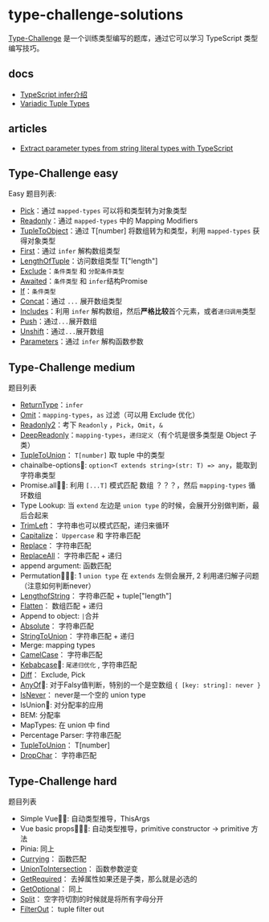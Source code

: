 # type-challenge-solutions
[Type-Challenge](https://github.com/type-challenges/type-challenges) 是一个训练类型编写的题库，通过它可以学习 TypeScript 类型编写技巧。

## docs

- [TypeScript infer介绍](./docs/infer.md)
- [Variadic Tuple Types](./docs/variadic-tuple-types.md)

## articles

- [Extract parameter types from string literal types with TypeScript](https://lihautan.com/extract-parameters-type-from-string-literal-types-with-typescript/)

## Type-Challenge easy

Easy 题目列表:
- [Pick](./src/4-easy-pick.ts)：通过 `mapped-types` 可以将和类型转为对象类型
- [Readonly](./src/7-easy-readonly.ts)：通过 `mapped-types` 中的 Mapping Modifiers 
- [TupleToObject](./src/11-easy-tuple-to-object.ts)：通过 T[number] 将数组转为和类型，利用 `mapped-types` 获得对象类型
- [First](./src/14-easy-first.ts)：通过 `infer` 解构数组类型
- [LengthOfTuple](./src/18-easy-tuple-length.ts)：访问数组类型 T["length"]
- [Exclude](./src/43-easy-exclude.ts)：`条件类型` 和 `分配条件类型`
- [Awaited](./src/189-easy-awaited.ts)：`条件类型` 和 `infer`结构Promise 
- [If](./src/268-easy-if.ts)：`条件类型`
- [Concat](./src/533-easy-concat.ts)：通过 `...` 展开数组类型
- [Includes](./src/898-easy-includes.ts)：利用 `infer` 解构数组，然后**严格比较**首个元素，或者`递归调用`类型
- [Push](./src/3057-easy-push.ts)：通过`...`展开数组
- [Unshift](./src/3060-easy-unshift.ts)：通过`...`展开数组
- [Parameters](./src/3312-easy-parameters.ts)：通过 `infer` 解构函数参数

## Type-Challenge medium

题目列表
- [ReturnType](./src/2-medium-return-type.ts)：`infer`
- [Omit](./src/3-medium-omit.ts)：`mapping-types`，`as` 过滤（可以用 Exclude 优化）
- [Readonly2](./src/8-medium-readonly-2.ts)：考下 `Readonly` ，`Pick`，`Omit`，`&`
- [DeepReadonly](./src/9-medium-deep-readonly.ts)：`mapping-types`，`递归定义`（有个坑是很多类型是 Object 子类）
- [TupleToUnion](./src/10-medium-tuple-to-union.ts)： `T[number]` 取 tuple 中的类型
- chainalbe-options🌟: `option<T extends string>(str: T) => any`，能取到字符串类型
- Promise.all🌟🌟: 利用 `[...T]` 模式匹配 数组 ？？？，然后 `mapping-types` 循环数组
- Type Lookup: 当 `extend` 左边是 `union type` 的时候，会展开分别做判断，最后合起来
- [TrimLeft](./src/106-medium-trimleft.ts)： 字符串也可以模式匹配，递归来循环
- [Capitalize](./src/110-medium-capitalize.ts)： `Uppercase` 和 字符串匹配
- [Replace](./src/116-medium-replace.ts)： 字符串匹配
- [ReplaceAll](./src/119-medium-replaceall.ts)： 字符串匹配 + 递归
- append argument: 函数匹配 
- Permutation🌟🌟🌟:  1 `union type` 在 `extends` 左侧会展开, 2 利用递归解子问题 （注意如何判断never）
- [LengthofString](./src/298-medium-length-of-string.ts)： 字符串匹配 + tuple["length"] 
- [Flatten](./src/459-medium-flatten.ts)： 数组匹配 + 递归
- Append to object: `|`合并
- [Absolute](./src/529-medium-absolute.ts)： 字符串匹配
- [StringToUnion](./src/531-medium-string-to-union.ts)： 字符串匹配 + 递归
- Merge: mapping types
- [CamelCase](./src/610-medium-camelcase.ts)： 字符串匹配
- [Kebabcase](./src/612-medium-kebabcase.ts)🌟: `尾递归优化` , 字符串匹配
- [Diff](./src/645-medium-diff.ts)： Exclude, Pick
- [AnyOf](./src/949-medium-anyof.ts)🌟: 对于Falsy值判断，特别的一个是空数组 `{ [key: string]: never }` 
- [IsNever](./src/1042-medium-isnever.ts)： never是一个空的 union type
- IsUnion🌟: 对分配率的应用
- BEM: 分配率
- MapTypes: 在 union 中 find
- Percentage Parser: 字符串匹配
- [TupleToUnion](./src/10-medium-tuple-to-union.ts)： T[number]
- [DropChar](./src/2070-medium-drop-char.ts)： 字符串匹配


## Type-Challenge hard

题目列表
- Simple Vue🌟🌟: 自动类型推导，ThisArgs
- Vue basic props🌟🌟🌟: 自动类型推导，primitive constructor -> primitive 方法
- Pinia: 同上
- [Currying](./src/17-hard-currying.ts)： 函数匹配
- [UnionToIntersection](./src/55-hard-union-to-intersection.ts)： 函数参数逆变
- [GetRequired](./src/57-hard-get-required.ts)： 去掉属性如果还是子类，那么就是必选的
- [GetOptional](./src/59-hard-get-optional.ts)： 同上
- [Split](./src/2822-hard-split.ts)： 空字符切割的时候就是将所有字母分开
- [FilterOut](./src/399-hard-tuple-filter.ts)： tuple filter out
